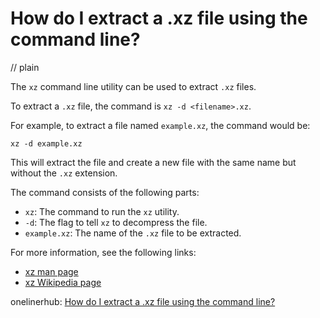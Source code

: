 # How do I extract a .xz file using the command line?
// plain

The `xz` command line utility can be used to extract `.xz` files.

To extract a `.xz` file, the command is `xz -d <filename>.xz`.

For example, to extract a file named `example.xz`, the command would be:

```
xz -d example.xz
```

This will extract the file and create a new file with the same name but without the `.xz` extension.

The command consists of the following parts:

* `xz`: The command to run the `xz` utility.
* `-d`: The flag to tell `xz` to decompress the file.
* `example.xz`: The name of the `.xz` file to be extracted.

For more information, see the following links:

* [xz man page](https://linux.die.net/man/1/xz)
* [xz Wikipedia page](https://en.wikipedia.org/wiki/Xz)

onelinerhub: [How do I extract a .xz file using the command line?](https://onelinerhub.com/cli-tar/how-do-i-extract-a--xz-file-using-the-command-line)